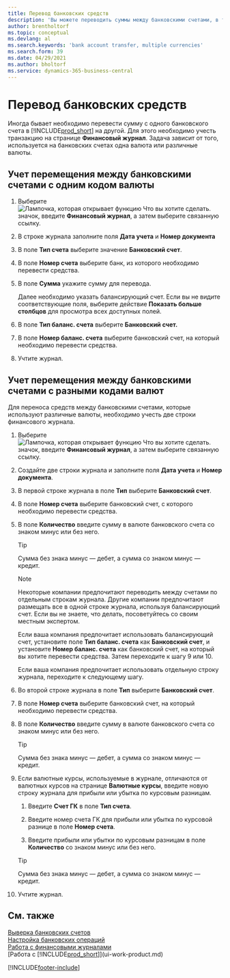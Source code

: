 ```yaml
---
title: Перевод банковских средств
description: 'Вы можете переводить суммы между банковскими счетами, в том числе в различных валютах, учитывая транзакции в финансовом журнале.'
author: brentholtorf
ms.topic: conceptual
ms.devlang: al
ms.search.keywords: 'bank account transfer, multiple currencies'
ms.search.form: 39
ms.date: 04/29/2021
ms.author: bholtorf
ms.service: dynamics-365-business-central
---
```

# Перевод банковских средств

Иногда бывает необходимо перевести сумму с одного банковского счета в [!INCLUDE[prod_short](includes/prod_short.md)] на другой. Для этого необходимо учесть транзакцию на странице **Финансовый журнал**. Задача зависит от того, используется на банковских счетах одна валюта или различные валюты.

## Учет перемещения между банковскими счетами с одним кодом валюты

1. Выберите ![Лампочка, которая открывает функцию Что вы хотите сделать.](media/ui-search/search_small.png "Что вы хотите сделать") значок, введите **Финансовый журнал**, а затем выберите связанную ссылку.
2. В строке журнала заполните поля **Дата учета** и **Номер документа**
3. В поле **Тип счета** выберите значение **Банковский счет**.
4. В поле **Номер счета** выберите банк, из которого необходимо перевести средства.
5. В поле **Сумма** укажите сумму для перевода.

    Далее необходимо указать балансирующий счет. Если вы не видите соответствующие поля, выберите действие **Показать больше столбцов** для просмотра всех доступных полей.
6. В поле **Тип баланс. счета** выберите **Банковский счет.**
7. В поле **Номер баланс. счета** выберите банковский счет, на который необходимо перевести средства.
8. Учтите журнал.

## Учет перемещения между банковскими счетами с разными кодами валют

Для переноса средств между банковскими счетами, которые используют различные валюты, необходимо учесть две строки финансового журнала.

1. Выберите ![Лампочка, которая открывает функцию Что вы хотите сделать.](media/ui-search/search_small.png "Что вы хотите сделать") значок, введите **Финансовый журнал**, а затем выберите связанную ссылку.
2. Создайте две строки журнала и заполните поля **Дата учета** и **Номер документа**.
3. В первой строке журнала в поле **Тип** выберите **Банковский счет**.
4. В поле **Номер счета** выберите банковский счет, с которого необходимо перевести средства.
5. В поле **Количество** введите сумму в валюте банковского счета со знаком минус или без него.

    > [!TIP]
    > Сумма без знака минус — дебет, а сумма со знаком минус — кредит.

    > [!NOTE]
    > Некоторые компании предпочитают переводить между счетами по отдельным строкам журнала. Другие компании предпочитают размещать все в одной строке журнала, используя балансирующий счет. Если вы не знаете, что делать, посоветуйтесь со своим местным экспертом.
    >
    > Если ваша компания предпочитает использовать балансирующий счет, установите поле **Тип баланс. счета** как **Банковский счет**, и установите **Номер баланс. счета** как банковский счет, на который вы хотите перевести средства. Затем переходите к шагу 9 или 10.
    >
    > Если ваша компания предпочитает использовать отдельную строку журнала, переходите к следующему шагу.
6. Во второй строке журнала в поле **Тип** выберите **Банковский счет**.
7. В поле **Номер счета** выберите банковский счет, на который необходимо перевести средства.
8. В поле **Количество** введите сумму в валюте банковского счета со знаком минус или без него.

    > [!TIP]
    > Сумма без знака минус — дебет, а сумма со знаком минус — кредит.
9. Если валютные курсы, используемые в журнале, отличаются от валютных курсов на странице **Валютные курсы**, введите новую строку журнала для прибыли или убытка по курсовым разницам.  

    1. Введите **Счет ГК** в поле **Тип счета**.  

    2. Введите номер счета ГК для прибыли или убытка по курсовой разнице в поле **Номер счета**.  

    3. Введите прибыли или убытки по курсовым разницам в поле **Количество** со знаком минус или без него.

    > [!TIP]
    > Сумма без знака минус — дебет, а сумма со знаком минус — кредит.
10. Учтите журнал.

## См. также

[Выверка банковских счетов](bank-manage-bank-accounts.md)  
[Настройка банковских операций](bank-setup-banking.md)  
[Работа с финансовыми журналами](ui-work-general-journals.md)  
[Работа с [!INCLUDE[prod_short](includes/prod_short.md)]](ui-work-product.md)


[!INCLUDE[footer-include](includes/footer-banner.md)]